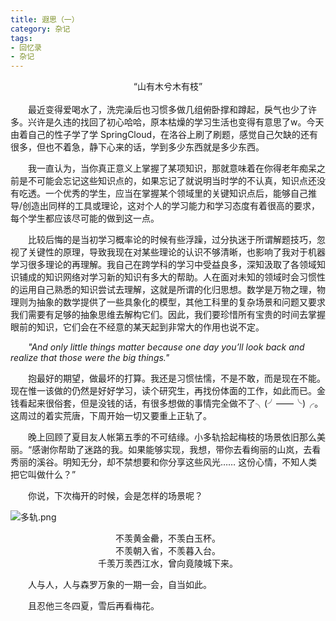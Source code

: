```yaml
---
title: 遐思（一）
category: 杂记
tags:
- 回忆录
- 杂记
---
```


<center>“山有木兮木有枝”</center>

<br>
&emsp;&emsp;最近变得爱喝水了，洗完澡后也习惯多做几组俯卧撑和蹲起，戾气也少了许多。兴许是久违的找回了初心哈哈，原本枯燥的学习生活也变得有意思了w。今天由着自己的性子学了学 SpringCloud，在洛谷上刷了刷题，感觉自己欠缺的还有很多，但也不着急，静下心来的话，学到多少东西就是多少东西。

&emsp;&emsp;我一直认为，当你真正意义上掌握了某项知识，那就意味着在你得老年痴呆之前是不可能会忘记这些知识点的，如果忘记了就说明当时学的不认真，知识点还没有吃透。一个优秀的学生，应当在掌握某个领域里的关键知识点后，能够自己推导/创造出同样的工具或理论，这对个人的学习能力和学习态度有着很高的要求，每个学生都应该尽可能的做到这一点。

&emsp;&emsp;比较后悔的是当初学习概率论的时候有些浮躁，过分执迷于所谓解题技巧，忽视了关键性的原理，导致我现在对某些理论的认识不够清晰，也影响了我对于机器学习很多理论的再理解。我自己在跨学科的学习中受益良多，深知汲取了各领域知识铺成的知识网络对学习新的知识有多大的帮助。人在面对未知的领域时会习惯性的运用自己熟悉的知识尝试去理解，这就是所谓的化归思想。数学是万物之理，物理则为抽象的数学提供了一些具象化的模型，其他工科里的复杂场景和问题又要求我们需要有足够的抽象思维去解构它们。因此，我们要珍惜所有宝贵的时间去掌握眼前的知识，它们会在不经意的某天起到非常大的作用也说不定。

&emsp;&emsp;*"And only little things matter because one day you’ll look back and realize that those were the big things."*

&emsp;&emsp;抱最好的期望，做最坏的打算。我还是习惯怯懦，不是不敢，而是现在不能。现在惟一该做的仍然是好好学习，读个研究生，再找份体面的工作，如此而已。金钱看起来很俗套，但是没钱的话，有很多想做的事情完全做不了╮(╯——╰)╭。这周过的着实荒唐，下周开始一切又要重上正轨了。

&emsp;&emsp;晚上回顾了夏目友人帐第五季的不可结缘。小多轨拾起梅枝的场景依旧那么美丽。“感谢你帮助了迷路的我。如果能够实现，我想，带你去看绚丽的山岚，去看秀丽的溪谷。明知无分，却不禁想要和你分享这些风光…… 这份心情，不知人类把它叫做什么？”

&emsp;&emsp;你说，下次梅开的时候，会是怎样的场景呢？

![多轨.png](https://i.loli.net/2020/03/29/xiDkSOMosfhlXTt.png)

<center>不羡黄金罍，不羡白玉杯。</center>
<center>不羡朝入省，不羡暮入台。</center>
<center>千羡万羡西江水，曾向竟陵城下来。</center>

&emsp;&emsp;人与人，人与森罗万象的一期一会，自当如此。

&emsp;&emsp;且忍他三冬四夏，雪后再看梅花。

